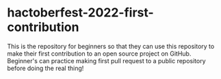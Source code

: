 # hactoberfest-2022-first-contribution
This is the repository for beginners so that they can use this repository to make their first contribution to an open source project on GitHub. Beginner's can practice making first pull request to a public repository before doing the real thing!
